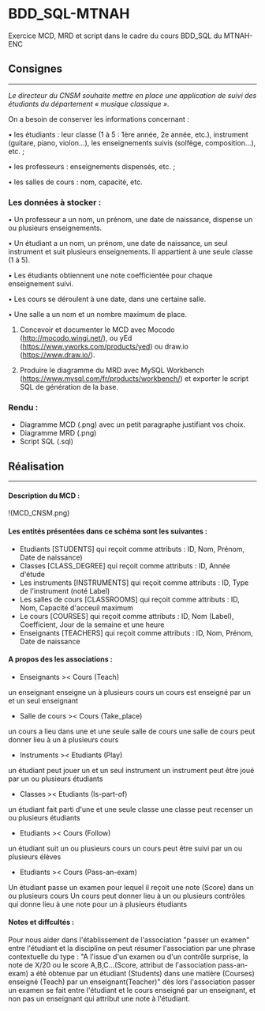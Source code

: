 # BDD_SQL-MTNAH
Exercice MCD, MRD et script dans le cadre du cours BDD_SQL du MTNAH-ENC

## Consignes
------------

*Le directeur du CNSM souhaite mettre en place une application de suivi des étudiants du département « musique classique ».*

On a besoin de conserver les informations concernant :

• les étudiants : leur classe (1 à 5 : 1ère année, 2e année, etc.), instrument (guitare, piano, violon...), les enseignements suivis (solfège, composition...), etc. ;

• les professeurs : enseignements dispensés, etc. ;

• les salles de cours : nom, capacité, etc.

### Les données à stocker :

• Un professeur a un nom, un prénom, une date de naissance, dispense un ou plusieurs enseignements.

• Un étudiant a un nom, un prénom, une date de naissance, un seul instrument et suit plusieurs enseignements. Il appartient à une seule classe (1 à 5).

• Les étudiants obtiennent une note coefficientée pour chaque enseignement suivi.

• Les cours se déroulent à une date, dans une certaine salle.

• Une salle a un nom et un nombre maximum de place.

1. Concevoir et documenter le MCD avec Mocodo (http://mocodo.wingi.net/), ou yEd (https://www.yworks.com/products/yed) ou draw.io (https://www.draw.io/).

2. Produire le diagramme du MRD avec MySQL Workbench (https://www.mysql.com/fr/products/workbench/) et exporter le script SQL de génération de la base.

### Rendu :
- Diagramme MCD (.png) avec un petit paragraphe justifiant vos choix.
- Diagramme MRD (.png)
- Script SQL (.sql)

## Réalisation
--------------
#### Description du MCD : 

!(MCD_CNSM.png)

#### Les entités présentées dans ce schéma sont les suivantes : 

- Etudiants [STUDENTS] qui reçoit comme attributs : ID, Nom, Prénom, Date de naissance)
- Classes [CLASS_DEGREE] qui reçoit comme attributs : ID, Année d'étude
- Les instruments [INSTRUMENTS] qui reçoit comme attributs : ID, Type de l'instrument (noté Label)
- Les salles de cours [CLASSROOMS] qui reçoit comme attributs : ID, Nom, Capacité d'acceuil maximum
- Le cours [COURSES] qui reçoit comme attributs : ID, Nom (Label), Coefficient, Jour de la semaine et une heure
- Enseignants [TEACHERS] qui reçoit comme attributs : ID, Nom, Prénom, Date de naissance

#### A propos des les associations : 

- Enseignants >< Cours (Teach)

un enseignant enseigne un à plusieurs cours
un cours est enseigné par un et un seul enseignant

 - Salle de cours >< Cours (Take_place)
 
un cours a lieu dans une et une seule salle de cours
une salle de cours peut donner lieu à un à plusieurs cours

- Instruments >< Etudiants (Play)

un étudiant peut jouer un et un seul instrument
un instrument peut être joué par un ou plusieurs étudiants

- Classes >< Etudiants (Is-part-of)

un étudiant fait parti d'une et une seule classe
une classe peut recenser un ou plusieurs étudiants 

- Etudiants >< Cours (Follow)

un étudiant suit un ou plusieurs cours 
un cours peut être suivi par un ou plusieurs élèves

- Etudiants >< Cours (Pass-an-exam)

Un étudiant passe un examen pour lequel il reçoit une note (Score) dans un ou plusieurs cours
Un cours peut donner lieu à un ou plusieurs contrôles qui donne lieu à une note pour un à plusieurs étudiants

#### Notes et diffcultés :

Pour nous aider dans l'établissement de l'association "passer un examen" entre l'étudiant et la discipline
on peut résumer l'association par une phrase contextuelle du type : "A l'issue d'un examen ou d'un contrôle surprise, 
la note de X/20 ou le score A,B,C...(Score, attribut de l'association pass-an-exam) a été obtenue par un étudiant (Students) dans une matière (Courses) enseigné (Teach) par un enseignant(Teacher)"
dès lors l'association passer un examen se fait entre l'étudiant et le cours enseigné par un enseignant, et non pas un enseignant qui attribut une note à l'étudiant.



